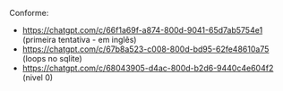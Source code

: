 Conforme: 
- https://chatgpt.com/c/66f1a69f-a874-800d-9041-65d7ab5754e1 (primeira tentativa - em inglês)
- https://chatgpt.com/c/67b8a523-c008-800d-bd95-62fe48610a75 (loops no sqlite)
- https://chatgpt.com/c/68043905-d4ac-800d-b2d6-9440c4e604f2 (nivel 0)
